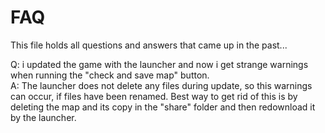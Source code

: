 # FAQ

This file holds all questions and answers that came up in the past...

Q: i updated the game with the launcher and now i get strange warnings when running the "check and save map" button. <br>
A: The launcher does not delete any files during update, so this warnings can occur, if files have been renamed. Best way to get rid of this is by deleting the map and its copy in the "share" folder and then redownload it by the launcher.